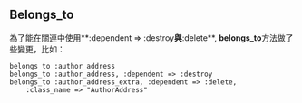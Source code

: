 ## Belongs_to

為了能在關連中使用**:dependent => :destroy**與**:delete**, **belongs\_to**方法做了些變更，比如：

	belongs_to :author_address
	belongs_to :author_address, :dependent => :destroy
	belongs_to :author_address_extra, :dependent => :delete, 
		:class_name => "AuthorAddress"
